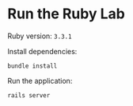 # Run the Ruby Lab

Ruby version: `3.3.1`

Install dependencies:
```
bundle install
```

Run the application:
```sh
rails server
```